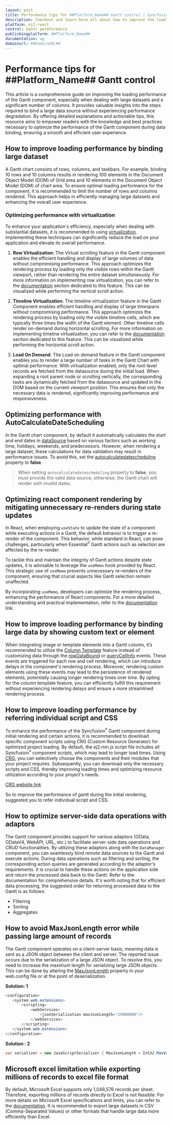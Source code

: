 ```yaml
---
layout: post
title: Performance tips for ##Platform_Name## Gantt control | Syncfusion
description: Checkout and learn here all about how to improve the loading performance of ##Platform_Name## Gantt control of Syncfusion Essential JS 2 and more.
platform: ej2-react
control: Gantt permformance
publishingplatform: ##Platform_Name##
documentation: ug
domainurl: ##DomainURL##
---
```


# Performance tips for ##Platform_Name## Gantt control

This article is a comprehensive guide on improving the loading performance of the Gantt component, especially when dealing with large datasets and a significant number of columns. It provides valuable insights into the steps required to bind a large data source without experiencing performance degradation. By offering detailed explanations and actionable tips, this resource aims to empower readers with the knowledge and best practices necessary to optimize the performance of the Gantt component during data binding, ensuring a smooth and efficient user experience.

## How to improve loading performance by binding large dataset

A Gantt chart consists of rows, columns, and taskbars. For example, binding 10 rows and 10 columns results in rendering 100 elements in the Document Object Model (DOM) of Grid area and 10 elements in the Document Object Model (DOM) of chart area. To ensure optimal loading performance for the component, it is recommended to limit the number of rows and columns rendered. This approach helps in efficiently managing large datasets and enhancing the overall user experience.

### Optimizing performance with virtualization

To enhance your application's efficiency, especially when dealing with substantial datasets, it is recommended to using [virtualization](https://ej2.syncfusion.com/react/documentation/gantt/virtual-scroll). Implementing these techniques can significantly reduce the load on your application and elevate its overall performance.

1.  **Row Virtualization**: The Virtual scrolling feature in the Gantt component enables the efficient handling and display of large volumes of data without compromising performance. This approach optimizes the rendering process by loading only the visible rows within the Gantt viewport, rather than rendering the entire dataset simultaneously. For more information on implementing row virtualization, you can refer to the [documentation](https://ej2.syncfusion.com/react/documentation/gantt/virtual-scroll#row-virtualization) section dedicated to this feature. This can be visualized while performing the vertical scroll action.

2. **Timeline Virtualization**: The timeline virtualization feature in the Gantt Component enables efficient handling and display of large timespans without compromising performance. This approach optimizes the rendering process by loading only the visible timeline cells, which are typically three times the width of the Gantt element. Other timeline cells render on-demand during horizontal scrolling. For more information on implementing timeline virtualization, you can refer to the [documentation](https://ej2.syncfusion.com/react/documentation/gantt/virtual-scroll#timeline-virtualization) section dedicated to this feature. This can be visualized while performing the horizontal scroll action.

3. **Load On Demand**: The Load on demand feature in the Gantt component enables you to render a large number of tasks in the Gantt Chart with optimal performance. With virtualization enabled, only the root-level records are fetched from the datasource during the initial load. When expanding a root parent node or scrolling vertically, the corresponding tasks are dynamically fetched from the datasource and updated in the DOM based on the current viewport position. This ensures that only the necessary data is rendered, significantly improving performance and responsiveness.

## Optimizing performance with AutoCalculateDateScheduling

In the Gantt chart component, by default it automatically calculates the start and end dates in [dataSource](https://ej2.syncfusion.com/react/documentation/api/gantt/#datasource) based on various factors such as working time, holidays, weekends, and predecessors. However, when rendering a large dataset, these calculations for data validation may result in performance issues. To avoid this, set the [autocalculatedatescheduling](https://ej2.syncfusion.com/react/documentation/api/gantt/#autocalculatedatescheduling) property to **false**. 

>When setting `autocalculatedatescheduling` property to **false**, you must provide the valid data source; otherwise, the Gantt chart will render with invalid dates.

## Optimizing react component rendering by mitigating unnecessary re-renders during state updates

In React, when employing `useState` to update the state of a component while executing actions in a Gantt, the default behavior is to trigger a re-render of the component. This behavior, while standard in React, can pose challenges, particularly when Essential<sup style="font-size:70%">&reg;</sup> Gantt actions such as selection are affected by the re-render.

To tackle this and maintain the integrity of Gantt actions despite state updates, it is advisable to leverage the `useMemo` hook provided by React. This strategic use of `useMemo` prevents unnecessary re-renders of the component, ensuring that crucial aspects like Gantt selection remain unaffected.

By incorporating `useMemo`, developers can optimize the rendering process, enhancing the performance of React components. For a more detailed understanding and practical implementation, refer to the [documentation](https://www.syncfusion.com/blogs/post/react-usecallback-vs-usememo-hooks.aspx) link.


## How to improve loading performance by binding large data by showing custom text or element

When integrating image or template elements into a Gantt column, it’s recommended to utilize the [Column Template](https://ej2.syncfusion.com/react/documentation/gantt/columns/column-template) feature instead of customizing data through the [rowDataBound](https://ej2.syncfusion.com/react/documentation/api/gantt/#rowdatabound) or [queryCellInfo](https://ej2.syncfusion.com/react/documentation/api/gantt/#querycellinfo) events. These events are triggered for each row and cell rendering, which can introduce delays in the component's rendering process. Moreover, rendering custom elements using these events may lead to the persistence of rendered elements, potentially causing longer rendering times over time. By opting for the column template feature, you can efficiently fulfill this requirement without experiencing rendering delays and ensure a more streamlined rendering process.

## How to improve loading performance by referring individual script and CSS

To enhance the performance of the Syncfusion<sup style="font-size:70%">&reg;</sup> Gantt component during initial rendering and certain actions, it is recommended to download specific component scripts using CRG (Custom Resource Generator) for optimized project loading. By default, the ej2.min.js script file includes all Syncfusion<sup style="font-size:70%">&reg;</sup> component scripts, which may lead to longer load times. Using [CRG](https://ej2.syncfusion.com/aspnetmvc/documentation/common/custom-resource-generator), you can selectively choose the components and their modules that your project requires. Subsequently, you can download only the necessary scripts and CSS, thereby improving loading times and optimizing resource utilization according to your project's needs.

[CRG website link](https://crg.syncfusion.com/) 

So to improve the performance of gantt during the initial rendering, suggested you to refer individual script and CSS.

## How to optimize server-side data operations with adaptors

The Gantt component provides support for various adaptors (OData, ODataV4, WebAPI, URL, etc.) to facilitate server-side data operations and CRUD functionalities. By utilizing these adaptors along with the `DataManager` component, you can seamlessly bind remote data sources to the Gantt and execute actions. During data operations such as filtering and sorting, the corresponding action queries are generated according to the adaptor's requirements. It is crucial to handle these actions on the application side and return the processed data back to the Gantt. Refer to the documentation for comprehensive details. It's worth noting that for efficient data processing, the suggested order for returning processed data to the Gantt is as follows:
* Filtering
* Sorting
* Aggregates

## How to avoid MaxJsonLength error while passing large amount of records

The Gantt component operates on a client-server basis, meaning data is sent as a JSON object between the client and server. The reported issue occurs due to the serialization of a large JSON object. To resolve this, you need to increase the maximum length for serializing large JSON objects. This can be done by altering the [MaxJsonLength](https://social.msdn.microsoft.com/Forums/en-US/ab1a5864-46e2-4c57-9511-dc3f60cc314a/how-to-increase-maxjsonlength-for-json-post-in-mvc3?forum=aspmv) property in your web.config file or at the point of deserialization.

**Solution: 1**

```csharp
<configuration> 
   <system.web.extensions>
       <scripting>
           <webServices>
               <jsonSerialization maxJsonLength="25000000"/>
           </webServices>
       </scripting>
   </system.web.extensions>
</configuration> 
```

**Solution : 2**
```csharp
var serializer = new JavaScriptSerializer { MaxJsonLength = Int32.MaxValue };
```
## Microsoft excel limitation while exporting millions of records to excel file format

By default, Microsoft Excel supports only 1,048,576 records per sheet. Therefore, exporting millions of records directly to Excel is not feasible. For more details on Microsoft Excel specifications and limits, you can refer to the [documentation](https://support.microsoft.com/en-gb/office/excel-specifications-and-limits-1672b34d-7043-467e-8e27-269d656771c3). It is recommended to export large datasets in CSV (Comma-Separated Values) or other formats that handle large data more efficiently than Excel.